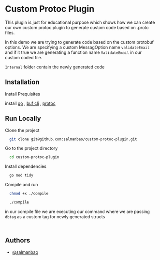 
# Custom Protoc Plugin

This plugin is just for educational purpose which shows how we can create our own custom protoc plugin to generate custom code based on .proto files.

In this demo we are trying to generate code based on the custom protobuf options.
We are specifying a custom MessagOption name `validateEmail` and if it true we are generating a function name `ValidateEmail` in our custom coded file.

``Internal`` folder contain the newly generated code
## Installation

Install Prequisites

install [go](https://go.dev/doc/install) , [buf cli](https://buf.build/docs/installation) , [protoc](https://grpc.io/docs/protoc-installation/)

    
## Run Locally

Clone the project

```bash
  git clone git@github.com:salmanbao/custom-protoc-plugin.git
```

Go to the project directory

```bash
  cd custom-protoc-plugin
```

Install dependencies

```bash
  go mod tidy
```

Compile and run

```bash
  chmod +x ./compile

  ./compile
```
in our compile file we are executing our command where we are passing `dbtag` as a custom tag for newly generated structs

```bash



```
## Authors

- [@salmanbao](https://www.github.com/salmanbao)

